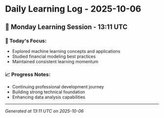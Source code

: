 # Daily Learning Log - 2025-10-06

## 📅 Monday Learning Session - 13:11 UTC

### 🎯 Today's Focus:
- Explored machine learning concepts and applications
- Studied financial modeling best practices
- Maintained consistent learning momentum

### 📈 Progress Notes:
- Continuing professional development journey
- Building strong technical foundation
- Enhancing data analysis capabilities

---
*Generated at 13:11 UTC on 2025-10-06*
